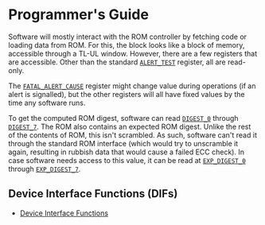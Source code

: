 # Programmer's Guide

Software will mostly interact with the ROM controller by fetching code or loading data from ROM.
For this, the block looks like a block of memory, accessible through a TL-UL window.
However, there are a few registers that are accessible.
Other than the standard [`ALERT_TEST`](registers.md#alert_test) register, all are read-only.

The [`FATAL_ALERT_CAUSE`](registers.md#fatal_alert_cause) register might change value during operations (if an alert is signalled), but the other registers will all have fixed values by the time any software runs.

To get the computed ROM digest, software can read [`DIGEST_0`](registers.md#digest) through [`DIGEST_7`](registers.md#digest).
The ROM also contains an expected ROM digest.
Unlike the rest of the contents of ROM, this isn't scrambled.
As such, software can't read it through the standard ROM interface (which would try to unscramble it again, resulting in rubbish data that would cause a failed ECC check).
In case software needs access to this value, it can be read at [`EXP_DIGEST_0`](registers.md#exp_digest) through [`EXP_DIGEST_7`](registers.md#exp_digest).

## Device Interface Functions (DIFs)

- [Device Interface Functions](../../../../sw/device/lib/dif/dif_rom_ctrl.h)
